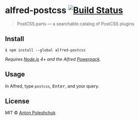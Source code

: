 # alfred-postcss [![Build Status](https://travis-ci.org/apoleshchuk/alfred-postcss.svg?branch=master)](https://travis-ci.org/apoleshchuk/alfred-postcss)

> PostCSS.parts — a searchable catalog of PostCSS plugins


## Install

```
$ npm install --global alfred-postcss
```

*Requires [Node.js](https://nodejs.org) 4+ and the Alfred [Powerpack](https://www.alfredapp.com/powerpack/).*


## Usage

In Alfred, type `postcss`, <kbd>Enter</kbd>, and your query.


## License

MIT © [Anton Poleshchuk](https://github.com/apoleshchuk)
